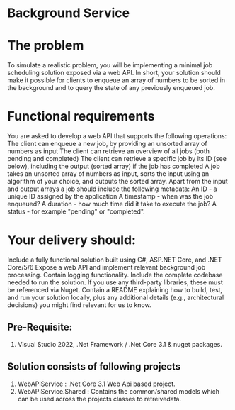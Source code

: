 # Background Service

# The problem 
To simulate a realistic problem, you will be implementing a minimal job scheduling solution exposed via a web API. In short, your solution should make it possible for clients to enqueue an array of numbers to be sorted in the background and to query the state of any previously enqueued job. 

# Functional requirements 
You are asked to develop a web API that supports the following operations: 
The client can enqueue a new job, by providing an unsorted array of numbers as input The client can retrieve an overview of all jobs (both pending and completed) The client can retrieve a specific job by its ID (see below), including the output (sorted array) if the job has completed 
A job takes an unsorted array of numbers as input, sorts the input using an algorithm of your choice, and outputs the sorted array. Apart from the input and output arrays a job should include the following metadata: 
An ID - a unique ID assigned by the application A timestamp - when was the job enqueued? A duration - how much time did it take to execute the job? A status - for example "pending" or "completed".
 
# Your delivery should: 
Include a fully functional solution built using C#, ASP.NET Core, and .NET Core/5/6 Expose a web API and implement relevant background job processing. 
Contain logging functionality. Include the complete codebase needed to run the solution. 
If you use any third-party libraries, these must be referenced via Nuget.
Contain a README explaining how to build, test, and run your solution locally, plus any additional details (e.g., architectural decisions) you might find relevant for us to know. 


## Pre-Requisite:
1. Visual Studio 2022, .Net Framework / .Net Core 3.1 & nuget packages.

## Solution consists of following projects
1. WebAPIService : .Net Core 3.1 Web Api based project.
2. WebAPIService.Shared : Contains the common/shared models which can be used across the projects classes to retreivedata.
